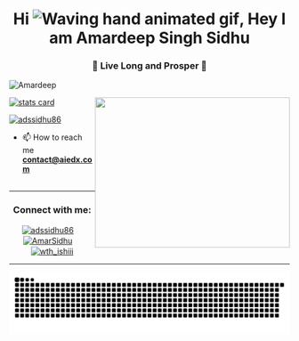 <h1 align="center">Hi <img src="https://raw.githubusercontent.com/nixin72/nixin72/master/wave.gif" 
         alt="Waving hand animated gif"
         height="45"
         width="45" />, Hey I am Amardeep Singh Sidhu</h1>
<h3 align="center">  🖖 Live Long and Prosper 🖖</h3>

<p align="left"> <img src="https://komarev.com/ghpvc/?username=adssidhu86&label=Profile%20views&color=0e75b6&style=flat" alt="Amardeep" /> </p>

<p>
<a align= "center" href="https://github.com/adssidhu86">
  <img alt= "stats card" height="200px" width="400" src="https://github-readme-stats.vercel.app/api?username=adssidhu86&theme=cobalt&show_icons=true&count_private=true" />
  <img align="right" height="270px" width="350" src="https://storage.googleapis.com/aiedx-public/AIEDX_NLP.jpg" /> </a>

</p>

<p align="left"> <a href="https://twitter.com/adssidhu86" target="blank"><img src="https://img.shields.io/twitter/follow/adssidhu86" alt="adssidhu86" /></a> </p>

- 📫 How to reach me **contact@aiedx.com**
<br><br>
<hr>

<h3 align="center">Connect with me:</h3>
<p align="center">
<a href="https://twitter.com/adssidhu86" target="blank"><img align="center" src="https://img.icons8.com/cute-clipart/64/000000/twitter.png" alt="adssidhu86" height="50" width="50" /></a> &nbsp;&nbsp;&nbsp;
<a href="https://linkedin.com/in/adssidhu86" target="blank"><img align="center" src="https://img.icons8.com/cute-clipart/64/000000/linkedin.png" alt="AmarSidhu" height="50" width="50" /></a>&nbsp;&nbsp;&nbsp;&nbsp;
<a href="https://instagram.com/aiedxlearn" target="blank"><img align="center" src="https://img.icons8.com/cute-clipart/64/000000/instagram-new.png" alt="wth_ishiii" height="50" width="50" /></a>
</p>

<hr>

<p align="center">
  <img src="https://github.com/adssidhu86/adssidhu86/raw/output/github-contribution-grid-snake.svg" alt="snake"></center>
</p>
